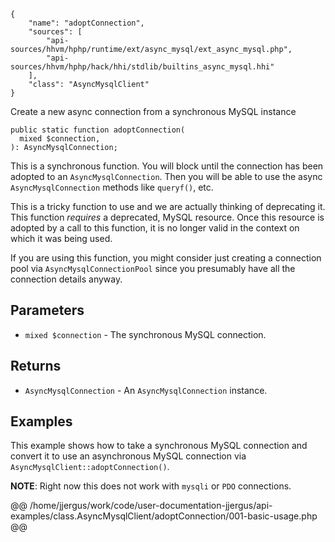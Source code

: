 ``` yamlmeta
{
    "name": "adoptConnection",
    "sources": [
        "api-sources/hhvm/hphp/runtime/ext/async_mysql/ext_async_mysql.php",
        "api-sources/hhvm/hphp/hack/hhi/stdlib/builtins_async_mysql.hhi"
    ],
    "class": "AsyncMysqlClient"
}
```




Create a new async connection from a synchronous MySQL instance




``` Hack
public static function adoptConnection(
  mixed $connection,
): AsyncMysqlConnection;
```




This is a synchronous function. You will block until the connection has
been adopted to an ` AsyncMysqlConnection `. Then you will be able to use
the async `` AsyncMysqlConnection `` methods like ``` queryf() ```, etc.




This is a tricky function to use and we are actually thinking of
deprecating it. This function *requires* a deprecated, MySQL resource.
Once this resource is adopted by a call to this function, it is no longer
valid in the context on which it was being used.




If you are using this function, you might consider just creating a
connection pool via ` AsyncMysqlConnectionPool ` since you presumably have
all the connection details anyway.




## Parameters




+ ` mixed $connection ` - The synchronous MySQL connection.




## Returns




* ` AsyncMysqlConnection ` - An `` AsyncMysqlConnection `` instance.




## Examples




This example shows how to take a synchronous MySQL connection and convert it to use an asynchronous MySQL connection via ` AsyncMysqlClient::adoptConnection() `.




**NOTE**: Right now this does not work with ` mysqli ` or `` PDO `` connections.







@@ /home/jjergus/work/code/user-documentation-jjergus/api-examples/class.AsyncMysqlClient/adoptConnection/001-basic-usage.php @@
<!-- HHAPIDOC -->
